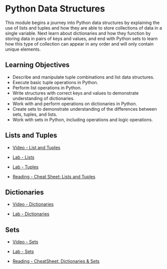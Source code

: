 # Python Data Structures

This module begins a journey into Python data structures by explaining the use of lists and tuples and how they are able to store collections of data in a single variable. Next learn about dictionaries and how they function by storing data in pairs of keys and values, and end with Python sets to learn how this type of collection can appear in any order and will only contain unique elements.

## Learning Objectives

- Describe and manipulate tuple combinations and list data structures.
- Execute basic tuple operations in Python.
- Perform list operations in Python.
- Write structures with correct keys and values to demonstrate understanding of dictionaries.
- Work with and perform operations on dictionaries in Python.
- Create sets to demonstrate understanding of the differences between sets, tuples, and lists.
- Work with sets in Python, including operations and logic operations.

## Lists and Tuples

- [Video - List and Tuples](https://www.coursera.org/learn/python-for-applied-data-science-ai/lecture/bUWEy/list-and-tuples)

- [Lab - Lists](./Labs/PY0101EN-2-2-Lists.ipynb)

- [Lab - Tuples](./Labs/PY0101EN-2-1-Tuples.ipynb)

- [Reading - Cheat Sheet: Lists and Tuples](https://cf-courses-data.s3.us.cloud-object-storage.appdomain.cloud/IBMDeveloperSkillsNetwork-PY0101EN-SkillsNetwork/labs/handouts/Cheat_Sheet_Week-2.md.html?origin=www.coursera.org)

## Dictionaries

- [Video - Dictionaries](https://www.coursera.org/learn/python-for-applied-data-science-ai/lecture/4c7Hw/dictionaries)

- [Lab - Dictionaries](./Labs/PY0101EN-2-4-Dictionaries.ipynb)

## Sets

- [Video - Sets](https://www.coursera.org/learn/python-for-applied-data-science-ai/lecture/7GcLY/sets)

- [Lab - Sets](./Labs/PY0101EN-2-3-Sets.ipynb)

- [Reading - CheatSheet: Dictionaries & Sets](https://cf-courses-data.s3.us.cloud-object-storage.appdomain.cloud/IBMDeveloperSkillsNetwork-PY0101EN-SkillsNetwork/labs/handouts/Cheat_Sheet_Week-2_Part-2.md.html?origin=www.coursera.org)
